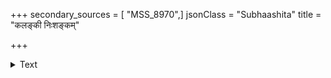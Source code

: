 +++
secondary_sources = [ "MSS_8970",]
jsonClass = "Subhaashita"
title = "कलङ्की निःशङ्कम्"

+++

<details><summary>Text</summary>

कलङ्की निःशङ्कं परितपतु शीतद्युतिरसौ भुजङ्गव्यासङ्गीवमतु गरलं चन्दनरसः।  
स्वयं दग्धो दाहं वितरतु मनोभूरपि भृशं जगत्प्राण प्राणानपहरसि किं ते समुचितम्॥
</details>
